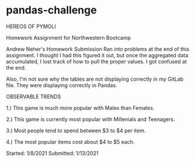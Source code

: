 # pandas-challenge
HEREOS OF PYMOLI

Homework Assignment for Northwestern Bootcamp

Andrew Neher's Homework Submission
Ran into problems at the end of this assignment. I thought I had this figured it out, but once the aggregated data accumulated, I lost track of how to pull the proper values. I got confused at the end.

Also, I'm not sure why the tables are not displaying correctly in my GitLab file. They were displaying correctly in Pandas.

OBSERVABLE TRENDS

1.) This game is much more popular with Males than Females.

2.) This game is currently most popular with Millenials and Teenagers.

3.) Most people tend to spend between $3 to $4 per item.

4.) The most popular items cost about $4 to $5 each.


Started: 1/8/2021
Submitted: 1/13/2021
